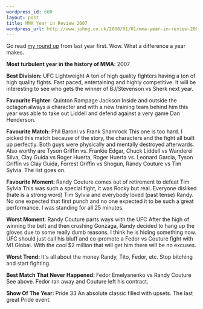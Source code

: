 ```yaml
--- 
wordpress_id: 660
layout: post
title: MMA Year in Review 2007
wordpress_url: http://www.johng.co.uk/2008/01/01/mma-year-in-review-2007/
---
```

Go read <a href="http://www.johng.co.uk/2007/01/04/mma-year-in-review-2006/">my round up</a> from last year first. Wow. What a difference a year makes.

<strong>Most turbulent year in the history of MMA</strong>: 2007

<strong>Best Division: </strong>UFC Lightweight
A ton of high quality fighters having a ton of high quality fights. Fast paced, entertaining and highly competitive. It will be interesting to see who gets the winner of BJ/Stevenson vs Sherk next year.

<strong>Favourite Fighter</strong>: Quinton Rampage Jackson
Inside and outside the octagon always a character and with a new training team behind him this year was able to take out Liddell and defend against a very game Dan Henderson.

<strong>Favourite Match:</strong> Phil Baroni vs Frank Shamrock
This one is too hard. I picked this match because of the story, the characters and the fight all built up perfectly. Both guys were physically and mentally destroyed afterwards. Also worthy are Tyson Griffin vs. Frankie Edgar, Chuck Liddell vs Wanderei Silva, Clay Guida vs Roger Huerta, Roger Huerta vs. Leonard Garcia, Tyson Griffin vs Clay Guida, Forrest Griffin vs Shogun, Randy Couture vs Tim Sylvia. The list goes on.

<strong>Favourite Moment: </strong>Randy Couture comes out of retirement to defeat Tim Sylvia
This was such a special fight, it was Rocky but real. Everyone disliked (hate is a strong word) Tim Sylvia and everybody loved (past tense) Randy. No one expected that first punch and no one expected it to be such a great performance. I was standing for all 25 minutes.

<strong>Worst Moment</strong>: Randy Couture parts ways with the UFC
After the high of winning the belt and then crushing Gonzaga, Randy decided to hang up the gloves due to some really dumb reasons. I think he is hiding something now. UFC should just call his bluff and co-promote a Fedor vs Couture fight with M1 Global. With the cool $2 million that will get him there will be no excuses.

<strong>Worst Trend: </strong>It's all about the money
Randy, Tito, Fedor, etc. Stop bitching and start fighting.

<strong>Best Match That Never Happened: </strong> Fedor Emelyanenko vs Randy Couture
See above. Fedor ran away and Couture left his contract.

<strong>Show Of The Year: </strong>Pride 33
An absolute classic filled with upsets. The last great Pride event.
